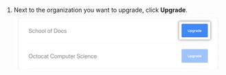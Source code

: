 1. Next to the organization you want to upgrade, click **Upgrade**.
  ![Upgrade button](/assets/images/help/education/upgrade-org-button.png)

